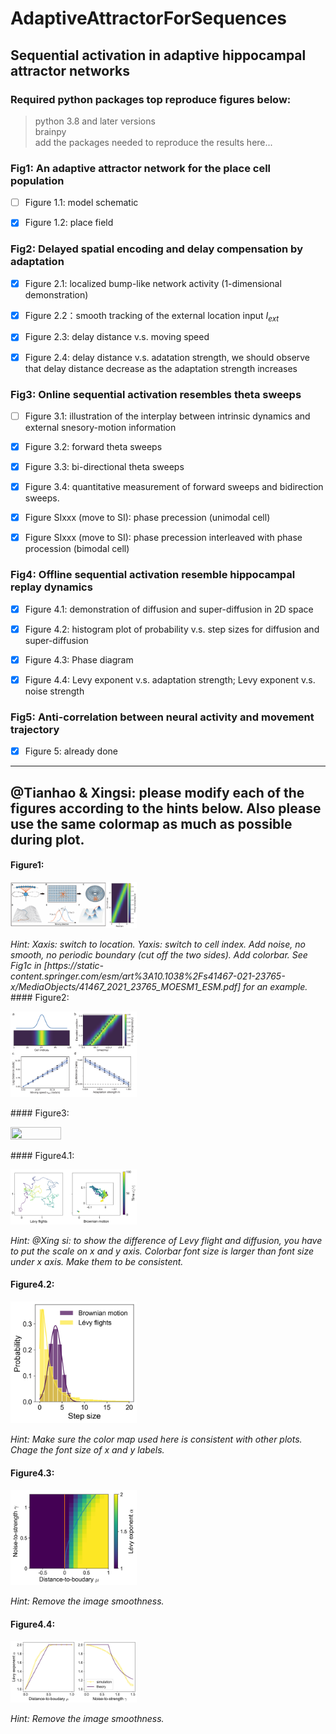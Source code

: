 # AdaptiveAttractorForSequences
## Sequential activation in adaptive hippocampal attractor networks

### Required python packages top reproduce figures below:
> python 3.8 and later versions\
> brainpy\
> add the packages needed to reproduce the results here...

### Fig1: An adaptive attractor network for the place cell population
- [ ] Figure 1.1: model schematic

- [x] Figure 1.2: place field

### Fig2: Delayed spatial encoding and delay compensation by adaptation
- [x] Figure 2.1: localized bump-like network activity (1-dimensional demonstration)

- [x] Figure 2.2：smooth tracking of the external location input $I_{ext}$

- [x] Figure 2.3: delay distance v.s. moving speed

- [x] Figure 2.4: delay distance v.s. adatation strength, we should observe that delay distance decrease as the adaptation strength increases

### Fig3: Online sequential activation resembles theta sweeps
- [ ] Figure 3.1: illustration of the interplay between intrinsic dynamics and external snesory-motion information
- [x] Figure 3.2: forward theta sweeps
- [x] Figure 3.3: bi-directional theta sweeps
- [x] Figure 3.4: quantitative measurement of forward sweeps and bidirection sweeps.

- [x] Figure SIxxx (move to SI): phase precession (unimodal cell)
- [x] Figure SIxxx (move to SI): phase precession interleaved with phase procession (bimodal cell)

### Fig4: Offline sequential activation resemble hippocampal replay dynamics
- [x] Figure 4.1: demonstration of diffusion and super-diffusion in 2D space

- [x] Figure 4.2: histogram plot of probability v.s. step sizes for diffusion and super-diffusion

- [x] Figure 4.3: Phase diagram

- [x] Figure 4.4: Levy exponent v.s. adaptation strength; Levy exponent v.s. noise strength

### Fig5: Anti-correlation between neural activity and movement trajectory
- [x] Figure 5: already done

---

## @Tianhao & Xingsi: please modify each of the figures according to the hints below. Also please use the same colormap as much as possible during plot.
#### Figure1: 
<p float="center">
<img src="https://github.com/ZilongJi/AdaptiveAttractorForSequences/blob/main/Figures/fig1.pdf" width=40% height=40%>
</p>
<em>Hint: Xaxis: switch to location. Yaxis: switch to cell index. Add noise, no smooth, no periodic boundary (cut off the two sides). Add colorbar. See Fig1c in [https://static-content.springer.com/esm/art%3A10.1038%2Fs41467-021-23765-x/MediaObjects/41467_2021_23765_MOESM1_ESM.pdf] for an example.</em>
#### Figure2: 
<p float="center">
<img src="https://github.com/ZilongJi/AdaptiveAttractorForSequences/blob/main/Figures/fig2.pdf" width=40% height=40%>
</p>
#### Figure3: 
<p float="center">
<img src="https://github.com/ZilongJi/AdaptiveAttractorForSequences/blob/main/Figures/fig3.png" width=40% height=40%>
</p>
#### Figure4.1: 
<p float="center">
<img src="https://github.com/ZilongJi/AdaptiveAttractorForSequences/blob/main/Figures/Fig4_1.png" width=40% height=40%>
</p>
<em>Hint: @Xing si: to show the difference of Levy flight and diffusion, you have to put the scale on x and y axis. Colorbar font size is larger than font size under x axis. Make them to be consistent. </em>

#### Figure4.2: 
<p float="center">
<img src="https://github.com/ZilongJi/AdaptiveAttractorForSequences/blob/main/Figures/Fig4_2.png" width=40% height=40%>
</p>
<em>Hint: Make sure the color map used here is consistent with other plots. Chage the font size of x and y labels.</em>

#### Figure4.3: 
<p float="center">
<img src="https://github.com/ZilongJi/AdaptiveAttractorForSequences/blob/main/Figures/Fig4_3.png" width=40% height=40%>
</p>
<em>Hint: Remove the image smoothness.</em>

#### Figure4.4: 
<p float="center">
<img src="https://github.com/ZilongJi/AdaptiveAttractorForSequences/blob/main/Figures/Fig4_4.png" width=40% height=40%>
</p>
<em>Hint: Remove the image smoothness.</em>


